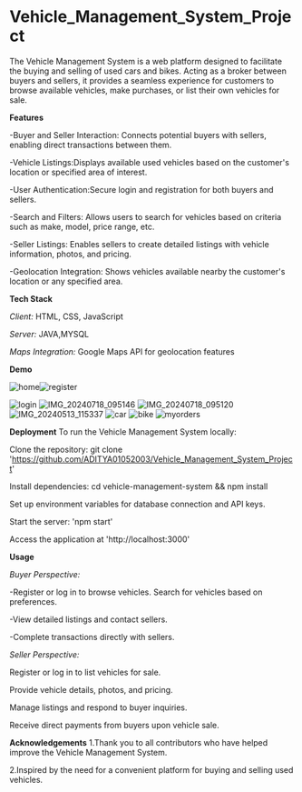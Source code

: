 # Vehicle_Management_System_Project

The Vehicle Management System is a web platform designed to facilitate the buying and selling of used cars and bikes. Acting as a broker between buyers and sellers, it provides a seamless experience for customers to browse available vehicles, make purchases, or list their own vehicles for sale.



**Features**

-Buyer and Seller Interaction: Connects potential buyers with sellers, enabling direct transactions between them.

-Vehicle Listings:Displays available used vehicles based on the customer's location or specified area of interest.

-User Authentication:Secure login and registration for both buyers and sellers.

-Search and Filters: Allows users to search for vehicles based on criteria such as make, model, price range, etc.

-Seller Listings: Enables sellers to create detailed listings with vehicle information, photos, and pricing.

-Geolocation Integration: Shows vehicles available nearby the customer's location or any specified area.



****Tech Stack****

*Client:* HTML, CSS, JavaScript

*Server:* JAVA,MYSQL

*Maps Integration:* Google Maps API for geolocation features


******Demo******

![home](https://github.com/user-attachments/assets/a5971a66-a0e3-4909-a069-bd5519473c2e)![register](https://github.com/user-attachments/assets/e23c4c9e-8f0a-4754-b28c-f92afb8f168d)

![login](https://github.com/user-attachments/assets/f4c81239-a446-4194-b4eb-6e3483f2a58a)
![IMG_20240718_095146](https://github.com/user-attachments/assets/2a1f45a9-535b-4b8a-a121-ab172686336f)
![IMG_20240718_095120](https://github.com/user-attachments/assets/f80b33ba-0c1c-49c5-b29e-f9e0fbc05f5d)
![IMG_20240513_115337](https://github.com/user-attachments/assets/9cdefecb-b2d7-45ab-9613-43e9cc9124d6)
![car](https://github.com/user-attachments/assets/3a281b01-8251-4211-9bae-ea380aa2c602)
![bike](https://github.com/user-attachments/assets/654968f1-a2f7-4b0e-934b-ffb45d7d71c3)
![myorders](https://github.com/user-attachments/assets/b2024ebd-7380-4dda-a637-82ca02bb5e0d)


****Deployment****
To run the Vehicle Management System locally:

Clone the repository: git clone 'https://github.com/ADITYA01052003/Vehicle_Management_System_Project'

Install dependencies: cd vehicle-management-system && npm install

Set up environment variables for database connection and API keys.

Start the server: 'npm start'

Access the application at 'http://localhost:3000'

**Usage**

*Buyer Perspective:*

-Register or log in to browse vehicles. Search for vehicles based on preferences.

-View detailed listings and contact sellers.

-Complete transactions directly with sellers.


*Seller Perspective:*

Register or log in to list vehicles for sale.

Provide vehicle details, photos, and pricing.

Manage listings and respond to buyer inquiries.

Receive direct payments from buyers upon vehicle sale.



**Acknowledgements**
1.Thank you to all contributors who have helped improve the Vehicle Management System.

2.Inspired by the need for a convenient platform for buying and selling used vehicles.
